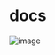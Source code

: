 # docs


![image](https://user-images.githubusercontent.com/42189107/66705522-df5bf880-ecf5-11e9-9cf2-a2f4042e3a60.png)
